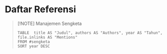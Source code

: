 # Daftar Referensi

> [!NOTE] Manajemen Sengketa
> ```dataview
> TABLE  title AS "Judul", authors AS "Authors", year AS "Tahun", file.inlinks AS "Mentions"
> FROM #sengketa
> SORT year DESC
> ```

